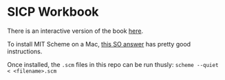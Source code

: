 # SICP Workbook

There is an interactive version of the book [here](https://xuanji.appspot.com/isicp/).

To install MIT Scheme on a Mac, [this SO answer](https://stackoverflow.com/a/31601331/1077659) has pretty good instructions.

Once installed, the `.scm` files in this repo can be run thusly:
`scheme --quiet < <filename>.scm`
